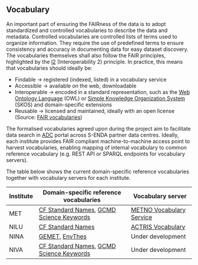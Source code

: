 ## Vocabulary
An important part of ensuring the FAIRness of the data is to adopt standardized and controlled vocabularies to describe the data and metadata. Controlled vocabularies are controlled lists of terms used to organize information. They require the use of predefined terms to ensure consistency and accuracy in documenting data for easy dataset discovery. The vocabularies themselves shall also follow the FAIR principles, highlighted by the [I2](https://www.go-fair.org/fair-principles/i2-metadata-use-vocabularies-follow-fair-principles/) (Interoperability 2) principle. In practice, this means that vocabularies should ideally be: 
- Findable -> registered (indexed, listed) in a vocabulary service
- Accessible -> available on the web, downloadable
- Interoperable -> encoded in a standard representation, such as the [Web Ontology Language](https://www.w3.org/OWL/) (OWL) or [Simple Knowledge Organization System](https://www.w3.org/2004/02/skos/) (SKOS) and domain-specific extensions
- Reusable -> licensed and maintained, ideally with an open license
(Source: [FAIR vocabularies](https://fairvocabularies.github.io/index.html))

The formalised vocabularies agreed upon during the project aim to facilitate data search in [ADC](https://adc.met.no) portal across S-ENDA partner data centres. Ideally, each institute provides FAIR compliant machine-to-machine access point to harvest vocabularies, enabling mapping of internal vocabulary to common reference vocabulary (e.g. REST API or SPARQL endpoints for vocabulary servers).

The table below shows the current domain-specific reference vocabularies together with vocabulary servers for each institute. 

| Institute | Domain-specific reference vocabularies | Vocabulary server |
| -------- | -------- | -------- |
| MET    | [CF Standard Names](https://cfconventions.org/Data/cf-standard-names/current/build/cf-standard-name-table.html), [GCMD Science Keywords](https://gcmd.earthdata.nasa.gov/KeywordViewer/scheme/all?gtm_scheme=all)     | [METNO Vocabulary Service](https://vocab.met.no/mmd/en/groups)     |
| NILU    | [CF Standard Names](https://cfconventions.org/Data/cf-standard-names/current/build/cf-standard-name-table.html)     | [ACTRIS Vocabulary](https://vocabulary.actris.nilu.no/skosmos/en/)     |
| NINA    | [GEMET](https://www.eionet.europa.eu/gemet/en/about/), [EnvThes](https://vocabs.lter-europe.net/envthes/en/)     | Under development     |
| NIVA    | [CF Standard Names](https://cfconventions.org/Data/cf-standard-names/current/build/cf-standard-name-table.html), [GCMD Science Keywords](https://gcmd.earthdata.nasa.gov/KeywordViewer/scheme/all?gtm_scheme=all)     | Under development     |
